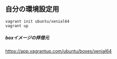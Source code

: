## 自分の環境設定用
```
vagrant init ubuntu/xenial64
vagrant up
```
##### boxイメージの拝借元
https://app.vagrantup.com/ubuntu/boxes/xenial64


